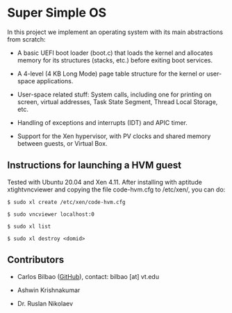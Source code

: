 # Super Simple OS

In this project we implement an operating system with its main abstractions from scratch:

- A basic UEFI boot loader (boot.c) that loads the kernel and allocates memory for its structures (stacks, etc.) before exiting boot services. 

- A 4-level (4 KB Long Mode) page table structure for the kernel or user-space applications.

- User-space related stuff: System calls, including one for printing on screen, virtual addresses, Task State Segment, Thread Local Storage, etc. 

- Handling of exceptions and interrupts (IDT) and APIC timer.

- Support for the Xen hypervisor, with PV clocks and shared memory between guests, or Virtual Box.

## Instructions for launching a HVM guest

Tested with Ubuntu 20.04 and Xen 4.11. After installing with aptitude xtightvncviewer and copying the file code-hvm.cfg to /etc/xen/, you can do:

```
$ sudo xl create /etc/xen/code-hvm.cfg

$ sudo vncviewer localhost:0

$ sudo xl list

$ sudo xl destroy <domid>
```

## Contributors

- Carlos Bilbao ([GitHub](https://github.com/Zildj1an/)), contact: bilbao [at] vt.edu

- Ashwin Krishnakumar

- Dr. Ruslan Nikolaev

